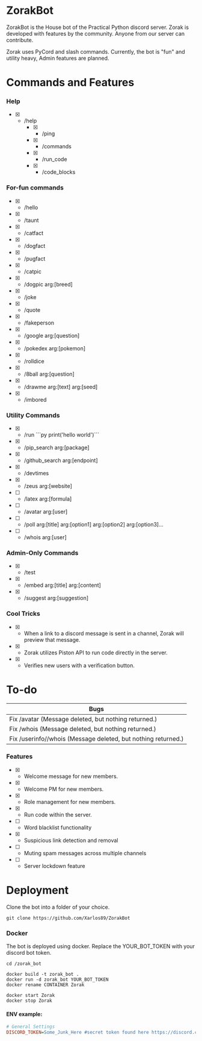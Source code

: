 
# ZorakBot
ZorakBot is the House bot of the Practical Python discord server. Zorak is developed with features by the community. Anyone from our server can contribute.

Zorak uses PyCord and slash commands.
Currently, the bot is "fun" and utility heavy, Admin features are planned.

# Commands and Features
### Help
- [X] - /help
	- [X] - /ping
	- [X] - /commands
	- [X] - /run_code
	- [X] - /code_blocks

### For-fun commands
- [X] - /hello
- [X] - /taunt
- [X] - /catfact
- [X] - /dogfact
- [X] - /pugfact
- [X] - /catpic
- [X] - /dogpic arg:[breed]
- [X] - /joke
- [X] - /quote
- [X] - /fakeperson
- [X] - /google arg:[question]
- [X] - /pokedex arg:[pokemon]
- [X] - /rolldice
- [X] - /8ball arg:[question]
- [X] - /drawme arg:[text] arg:[seed]
- [X] - /imbored

### Utility Commands
- [X] - /run \`\`\`py print('hello world')\`\`\`
- [X] - /pip_search arg:[package]
- [X] - /github_search arg:[endpoint]
- [X] - /devtimes
- [X] - /zeus arg:[website]
- [ ] - /latex arg:[formula]
- [ ] - /avatar arg:[user]
- [ ] - /poll arg:[title] arg:[option1] arg:[option2] arg:[option3]...
- [ ] - /whois arg:[user]

### Admin-Only Commands
- [X] - /test
- [X] - /embed arg:[title] arg:[content]
- [X] - /suggest arg:[suggestion]

### Cool Tricks
- [X] - When a link to a discord message is sent in a channel, Zorak will preview that message.
- [X] - Zorak utilizes Piston API to run code directly in the server.
- [X] - Verifies new users with a verification button.


# To-do
| Bugs |
|--|
| Fix /avatar (Message deleted, but nothing returned.) |
| Fix /whois (Message deleted, but nothing returned.) |
| Fix /userinfo//whois (Message deleted, but nothing returned.) |



### Features
- [X] - Welcome message for new members.
- [X] - Welcome PM for new members.
- [X] - Role management for new members.
- [X] - Run code within the server.
- [ ] - Word blacklist functionality
- [X] - Suspicious link detection and removal
- [ ] - Muting spam messages across multiple channels
- [ ] - Server lockdown feature




# Deployment
Clone the bot into a folder of your choice.

```
git clone https://github.com/Xarlos89/ZorakBot
```
### Docker
The bot is deployed using docker. Replace the YOUR_BOT_TOKEN with your discord bot token.
```
cd /zorak_bot

docker build -t zorak_bot .
docker run -d zorak_bot YOUR_BOT_TOKEN
docker rename CONTAINER Zorak

docker start Zorak
docker stop Zorak
```

#### ENV example:

```ini
# General Settings
DISCORD_TOKEN=Some_Junk_Here #secret token found here https://discord.com/developers/applications
```
